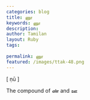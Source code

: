 ```yaml
---
categories: blog
title: ணூ
keywords: ணூ
description: 
author: Tamilan
layout: Ruby
tags: 
 
permalink: ணூ
featured: /images/ttak-48.png
---
```

  
[ ṇū ]  
  
The compound of ண் and ஊ